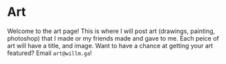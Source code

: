 # Art
Welcome to the art page! This is where I will post art (drawings, painting, photoshop) that I made or my friends made and gave to me.
   Each peice of art will have a title, and image. Want to have a chance at getting your art featured? Email `art@willm.ga`!
